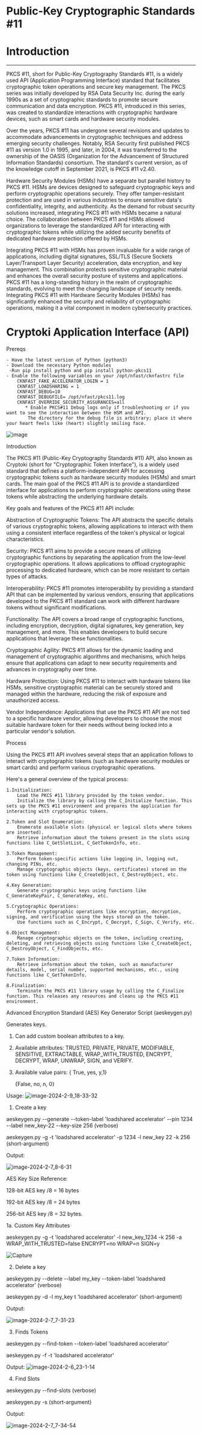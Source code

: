 # Public-Key Cryptographic Standards #11 


# Introduction 
______________________________________________________
PKCS #11, short for Public-Key Cryptography Standards #11, is a widely used API (Application Programming Interface) standard that facilitates cryptographic token operations and secure key management. The PKCS series was initially developed by RSA Data Security Inc. during the early 1990s as a set of cryptographic standards to promote secure communication and data encryption. PKCS #11, introduced in this series, was created to standardize interactions with cryptographic hardware devices, such as smart cards and hardware security modules.

Over the years, PKCS #11 has undergone several revisions and updates to accommodate advancements in cryptographic techniques and address emerging security challenges. Notably, RSA Security first published PKCS #11 as version 1.0 in 1995, and later, in 2004, it was transferred to the ownership of the OASIS (Organization for the Advancement of Structured Information Standards) consortium. The standard's current version, as of the knowledge cutoff in September 2021, is PKCS #11 v2.40.

Hardware Security Modules (HSMs) have a separate but parallel history to PKCS #11. HSMs are devices designed to safeguard cryptographic keys and perform cryptographic operations securely. They offer tamper-resistant protection and are used in various industries to ensure sensitive data's confidentiality, integrity, and authenticity. As the demand for robust security solutions increased, integrating PKCS #11 with HSMs became a natural choice. The collaboration between PKCS #11 and HSMs allowed organizations to leverage the standardized API for interacting with cryptographic tokens while utilizing the added security benefits of dedicated hardware protection offered by HSMs.

Integrating PKCS #11 with HSMs has proven invaluable for a wide range of applications, including digital signatures, SSL/TLS (Secure Sockets Layer/Transport Layer Security) acceleration, data encryption, and key management. This combination protects sensitive cryptographic material and enhances the overall security posture of systems and applications. PKCS #11 has a long-standing history in the realm of cryptographic standards, evolving to meet the changing landscape of security needs. Integrating PKCS #11 with Hardware Security Modules (HSMs) has significantly enhanced the security and reliability of cryptographic operations, making it a vital component in modern cybersecurity practices.



# Cryptoki Application Interface (API)



Prereqs

    - Have the latest version of Python (python3)
    - Download the necessary Python modules
     -Run pip install python and pip install python-pkcs11
    - Enable the following variables on your /opt/nfast/cknfastrc file
        CKNFAST_FAKE_ACCELERATOR_LOGIN = 1
        CKNFAST_LOADSHARING = 1
        CKNFAST_DEBUG=10
        CKNFAST_DEBUGFILE= /opt/nfast/pkcs11.log
        CKNFAST_OVERRIDE_SECURITY_ASSURANCES=all 
           * Enable PKCS#11 Debug logs only if troubleshooting or if you want to see the interaction between the HSM and API.
            The directory for the debug file is arbitrary; place it where your heart feels like (heart) slightly smiling face.



![image](https://github.com/krypt0k1/CryptographyProjects/assets/111711434/bdf4b941-08eb-4bb5-8847-57d5f24c5d73)


Introduction

The PKCS #11 (Public-Key Cryptography Standards #11) API, also known as Cryptoki (short for "Cryptographic Token Interface"), is a widely used standard that defines a platform-independent API for accessing cryptographic tokens such as hardware security modules (HSMs) and smart cards. The main goal of the PKCS #11 API is to provide a standardized interface for applications to perform cryptographic operations using these tokens while abstracting the underlying hardware details.

Key goals and features of the PKCS #11 API include:

Abstraction of Cryptographic Tokens: The API abstracts the specific details of various cryptographic tokens, allowing applications to interact with them using a consistent interface regardless of the token's physical or logical characteristics.

Security: PKCS #11 aims to provide a secure means of utilizing cryptographic functions by separating the application from the low-level cryptographic operations. It allows applications to offload cryptographic processing to dedicated hardware, which can be more resistant to certain types of attacks.

Interoperability: PKCS #11 promotes interoperability by providing a standard API that can be implemented by various vendors, ensuring that applications developed to the PKCS #11 standard can work with different hardware tokens without significant modifications.

Functionality: The API covers a broad range of cryptographic functions, including encryption, decryption, digital signatures, key generation, key management, and more. This enables developers to build secure applications that leverage these functionalities.

Cryptographic Agility: PKCS #11 allows for the dynamic loading and management of cryptographic algorithms and mechanisms, which helps ensure that applications can adapt to new security requirements and advances in cryptography over time.

Hardware Protection: Using PKCS #11 to interact with hardware tokens like HSMs, sensitive cryptographic material can be securely stored and managed within the hardware, reducing the risk of exposure and unauthorized access.

Vendor Independence: Applications that use the PKCS #11 API are not tied to a specific hardware vendor, allowing developers to choose the most suitable hardware token for their needs without being locked into a particular vendor's solution.


Process

Using the PKCS #11 API involves several steps that an application follows to interact with cryptographic tokens (such as hardware security modules or smart cards) and perform various cryptographic operations.

Here's a general overview of the typical process:

    1.Initialization:
        Load the PKCS #11 library provided by the token vendor.
        Initialize the library by calling the C_Initialize function. This sets up the PKCS #11 environment and prepares the application for interacting with cryptographic tokens.

    2.Token and Slot Enumeration:
        Enumerate available slots (physical or logical slots where tokens are inserted).
        Retrieve information about the tokens present in the slots using functions like C_GetSlotList, C_GetTokenInfo, etc.

    3.Token Management:
        Perform token-specific actions like logging in, logging out, changing PINs, etc.
        Manage cryptographic objects (keys, certificates) stored on the token using functions like C_CreateObject, C_DestroyObject, etc.

    4.Key Generation:
        Generate cryptographic keys using functions like C_GenerateKeyPair, C_GenerateKey, etc.

    5.Cryptographic Operations:
        Perform cryptographic operations like encryption, decryption, signing, and verification using the keys stored on the token.
        Use functions such as C_Encrypt, C_Decrypt, C_Sign, C_Verify, etc.

    6.Object Management:
        Manage cryptographic objects on the token, including creating, deleting, and retrieving objects using functions like C_CreateObject, C_DestroyObject, C_FindObjects, etc.

    7.Token Information:
        Retrieve information about the token, such as manufacturer details, model, serial number, supported mechanisms, etc., using functions like C_GetTokenInfo.

    8.Finalization:
        Terminate the PKCS #11 library usage by calling the C_Finalize function. This releases any resources and cleans up the PKCS #11 environment.


Advanced Encryption Standard (AES) Key Generator Script (aeskeygen.py)

Generates keys.
1. Can add custom boolean attributes to a key. 
2. Available attributes: TRUSTED, PRIVATE, PRIVATE, MODIFIABLE, SENSITIVE, EXTRACTABLE, WRAP_WITH_TRUSTED, ENCRYPT, DECRYPT, WRAP, UNWRAP, SIGN, and VERIFY. 
3. Available value pairs: 
    { True, yes, y,1}
     
    {False, no, n, 0}

Usage:
![image-2024-2-9_18-33-32](https://github.com/krypt0k1/CryptographyProjects/assets/111711434/ae453d72-774e-4a72-80aa-22f1d4d06f31)


1. Create a key 

aeskeygen.py --generate --token-label 'loadshared accelerator' --pin 1234 --label new_key-22 --key-size 256 (verbose)

aeskeygen.py -g -t 'loadshared accelerator' -p 1234 -l new_key 22 -k 256 (short-argument)

Output:

![image-2024-2-7_8-6-31](https://github.com/krypt0k1/CryptographyProjects/assets/111711434/96a83bfb-aa74-40cf-a096-5a366d03cbe5)


   AES Key Size Reference:

128-bit AES key /8 = 16 bytes

192-bit AES key /8 = 24 bytes

256-bit AES key /8 = 32 bytes. 


1a. Custom Key Attributes

aeskeygen.py -g -t 'loadshared accelerator' -l new_key_1234 -k 256 -a WRAP_WITH_TRUSTED=false ENCRYPT=no WRAP=n SIGN=y

![Capture](https://github.com/krypt0k1/CryptographyProjects/assets/111711434/022b74a8-c7b5-421e-97d3-dd822b945646)


2. Delete a key

aeskeygen.py --delete --label my_key --token-label 'loadshared accelerator'  (verbose)

aeskeygen.py -d -l my_key t 'loadshared accelerator' (short-argument)

Output:

![image-2024-2-7_7-31-23](https://github.com/krypt0k1/CryptographyProjects/assets/111711434/b39b56af-bf21-42d3-9aa9-a5fa7c6a3b8f)

3. Finds Tokens

aeskeygen.py --find-token --token-label 'loadshared accelerator' 

aeskeygen.py -f -t 'loadshared accelerator' 

Output:
![image-2024-2-6_23-1-14](https://github.com/krypt0k1/CryptographyProjects/assets/111711434/5531c06a-982f-4a63-a848-baf529e4ddd4)


4. Find Slots 

aeskeygen.py --find-slots (verbose)

aeskeygen.py -s  (short-argument)


Output:

![image-2024-2-7_7-34-54](https://github.com/krypt0k1/CryptographyProjects/assets/111711434/695152ad-3c17-42ae-9b71-b5246284960a)










